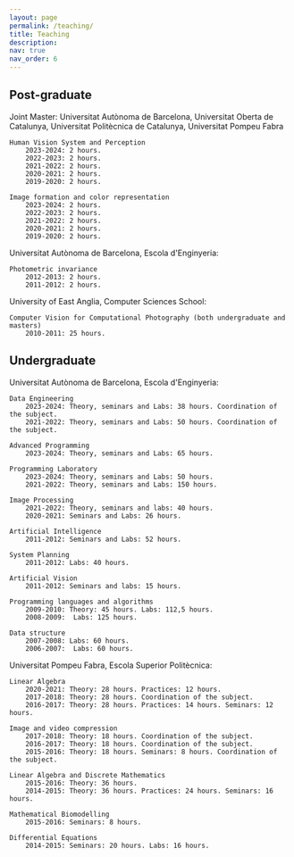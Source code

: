 ```yaml
---
layout: page
permalink: /teaching/
title: Teaching
description:
nav: true
nav_order: 6
---
```


## **Post-graduate**

Joint Master: Universitat Autònoma de Barcelona, Universitat Oberta de Catalunya, Universitat Politècnica de Catalunya, Universitat Pompeu Fabra

    Human Vision System and Perception
        2023-2024: 2 hours.
        2022-2023: 2 hours.
        2021-2022: 2 hours.
        2020-2021: 2 hours.
        2019-2020: 2 hours.

    Image formation and color representation
        2023-2024: 2 hours.
        2022-2023: 2 hours.
        2021-2022: 2 hours.
        2020-2021: 2 hours.
        2019-2020: 2 hours.


Universitat Autònoma de Barcelona, Escola d'Enginyeria:

    Photometric invariance
        2012-2013: 2 hours. 
        2011-2012: 2 hours.


University of East Anglia, Computer Sciences School:

    Computer Vision for Computational Photography (both undergraduate and masters)
        2010-2011: 25 hours.



## **Undergraduate**

Universitat Autònoma de Barcelona, Escola d'Enginyeria:

    Data Engineering
        2023-2024: Theory, seminars and Labs: 38 hours. Coordination of the subject.
        2021-2022: Theory, seminars and Labs: 50 hours. Coordination of the subject.

    Advanced Programming
        2023-2024: Theory, seminars and Labs: 65 hours.

    Programming Laboratory
        2023-2024: Theory, seminars and Labs: 50 hours.
        2021-2022: Theory, seminars and Labs: 150 hours.

    Image Processing
        2021-2022: Theory, seminars and labs: 40 hours. 
        2020-2021: Seminars and Labs: 26 hours.

    Artificial Intelligence
        2011-2012: Seminars and Labs: 52 hours.

    System Planning
        2011-2012: Labs: 40 hours.

    Artificial Vision
        2011-2012: Seminars and labs: 15 hours.

    Programming languages and algorithms
        2009-2010: Theory: 45 hours. Labs: 112,5 hours.
        2008-2009:  Labs: 125 hours.

    Data structure
        2007-2008: Labs: 60 hours.
        2006-2007:  Labs: 60 hours.


Universitat Pompeu Fabra, Escola Superior Politècnica:

    Linear Algebra
        2020-2021: Theory: 28 hours. Practices: 12 hours.
        2017-2018: Theory: 28 hours. Coordination of the subject.
        2016-2017: Theory: 28 hours. Practices: 14 hours. Seminars: 12 hours.

    Image and video compression
        2017-2018: Theory: 18 hours. Coordination of the subject.
        2016-2017: Theory: 18 hours. Coordination of the subject.
        2015-2016: Theory: 18 hours. Seminars: 8 hours. Coordination of the subject.

    Linear Algebra and Discrete Mathematics
        2015-2016: Theory: 36 hours.
        2014-2015: Theory: 36 hours. Practices: 24 hours. Seminars: 16 hours.

    Mathematical Biomodelling
        2015-2016: Seminars: 8 hours.

    Differential Equations
        2014-2015: Seminars: 20 hours. Labs: 16 hours.



